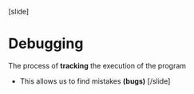 [slide]
# Debugging
The process of **tracking** the execution of the program

* This allows us to find mistakes **(bugs)**
[/slide]